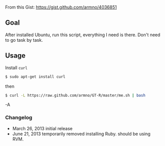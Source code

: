 From this Gist: https://gist.github.com/armno/4036851

## Goal

After installed Ubuntu, run this script, everything I need is there. Don't need to go task by task.

## Usage

Install `curl`

```sh
$ sudo apt-get install curl
```

then

```sh
$ curl -L https://raw.github.com/armno/GT-R/master/me.sh | bash
```

-A

### Changelog
- March 26, 2013 initial release
- June 21, 2013 temporarily removed installing Ruby. should be using RVM.
